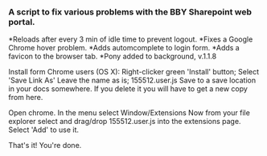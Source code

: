 <h3>A script to fix various problems with the BBY Sharepoint web portal.</h3>
*Reloads after every 3 min of idle time to prevent logout.
*Fixes a Google Chrome hover problem. 
*Adds automcomplete to login form.
*Adds a favicon to the browser tab. 
*Pony added to background, v.1.1.8 

Install form Chrome users (OS X):
Right-clicker green 'Install' button; Select 'Save Link As'
Leave the name as is; 155512.user.js
Save to a save location in your docs somewhere. If you delete it you will have to get a new copy from here.

Open chrome. In the menu select Window/Extensions 
Now from your file explorer select and drag/drop 155512.user.js into the extensions page.
Select 'Add' to use it.

That's it! You're done.
